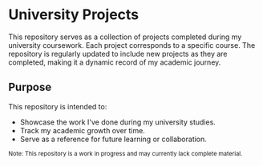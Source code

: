 # University Projects

This repository serves as a collection of projects completed during my university coursework. Each project corresponds to a specific course. 
The repository is regularly updated to include new projects as they are completed, making it a dynamic record of my academic journey.

## Purpose
This repository is intended to:
- Showcase the work I've done during my university studies.
- Track my academic growth over time.
- Serve as a reference for future learning or collaboration.

<sub>Note: This repository is a work in progress and may currently lack complete material.<sub>
